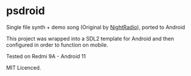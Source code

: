 # psdroid
Single file synth + demo song (Original by [NightRadio](https://warmplace.ru)), ported to Android

This project was wrapped into a SDL2 template for Android and then configured in order to function on mobile.

Tested on Redmi 9A - Android 11

MIT Licenced.
